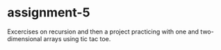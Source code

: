 # assignment-5
Excercises on recursion and then a project practicing with one and two-dimensional arrays using tic tac toe.
